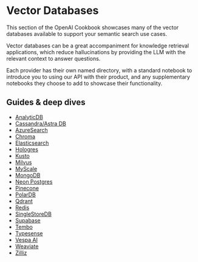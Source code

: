# Vector Databases

This section of the OpenAI Cookbook showcases many of the vector databases available to support your semantic search use cases.

Vector databases can be a great accompaniment for knowledge retrieval applications, which reduce hallucinations by providing the LLM with the relevant context to answer questions.

Each provider has their own named directory, with a standard notebook to introduce you to using our API with their product, and any supplementary notebooks they choose to add to showcase their functionality.

## Guides & deep dives
- [AnalyticDB](https://www.alibabacloud.com/help/en/analyticdb-for-postgresql/latest/get-started-with-analyticdb-for-postgresql)
- [Cassandra/Astra DB](https://docs.datastax.com/en/astra-serverless/docs/vector-search/qandasimsearch-quickstart.html)
- [AzureSearch](https://learn.microsoft.com/azure/search/search-get-started-vector)
- [Chroma](https://docs.trychroma.com/getting-started)
- [Elasticsearch](https://www.elastic.co/guide/en/elasticsearch/reference/current/knn-search.html)
- [Hologres](https://www.alibabacloud.com/help/en/hologres/latest/procedure-to-use-hologres)
- [Kusto](https://learn.microsoft.com/en-us/azure/data-explorer/web-query-data)
- [Milvus](https://milvus.io/docs/example_code.md)
- [MyScale](https://docs.myscale.com/en/quickstart/)
- [MongoDB](https://www.mongodb.com/products/platform/atlas-vector-search)
- [Neon Postgres](https://neon.tech/docs/ai/ai-intro)
- [Pinecone](https://docs.pinecone.io/docs/quickstart)
- [PolarDB](https://www.alibabacloud.com/help/en/polardb/latest/quick-start)
- [Qdrant](https://qdrant.tech/documentation/quick-start/)
- [Redis](https://github.com/RedisVentures/simple-vecsim-intro)
- [SingleStoreDB](https://www.singlestore.com/blog/how-to-get-started-with-singlestore/)
- [Supabase](https://supabase.com/docs/guides/ai)
- [Tembo](https://tembo.io/docs/tembo-stacks/vector-db)
- [Typesense](https://typesense.org/docs/guide/)
- [Vespa AI](https://vespa.ai/)
- [Weaviate](https://weaviate.io/developers/weaviate/quickstart)
- [Zilliz](https://docs.zilliz.com/docs/quick-start-1)
